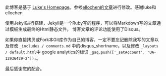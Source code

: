 此博客是基于  [Luke's Homepage](http://geeklu.com)。参考[ellochen的文章](http://ellochen.github.io/2013/03/%E5%86%99%E4%BD%9C%E7%8E%AF%E5%A2%83%E6%90%AD%E5%BB%BA%28git%2Bgithub%2Bmarkdown%2Bjekyll%29/)进行修改。感谢luke和ellochen

使用Jekyll进行搭建，Jekyll是一个Ruby写的程序，可以将Markdown写的文章通过模板生成最终的Html静态文件。
博客文章的评论功能使用了Disqus。

如果你直接拷贝或Fork本Git库作为自己的博客，一定不要忘记删除我写的文章以及修改 `_includes / comments.md` 中的disqus_shortname，以及修改 `_layouts / default.html`中 google analytics的标识  `_gaq.push(['_setAccount', 'UA-12936429-2']);`。

最后感谢您的配合。

